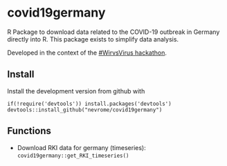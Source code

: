 # covid19germany

R Package to download data related to the COVID-19 outbreak in Germany directly into R. This package exists to simplify data analysis.

Developed in the context of the [#WirvsVirus hackathon](https://www.bundesregierung.de/breg-de/themen/coronavirus/wir-vs-virus-1731968).

## Install 

Install the development version from github with

```
if(!require('devtools')) install.packages('devtools')
devtools::install_github("nevrome/covid19germany")
```
## Functions

- Download RKI data for germany (timeseries): `covid19germany::get_RKI_timeseries()`


